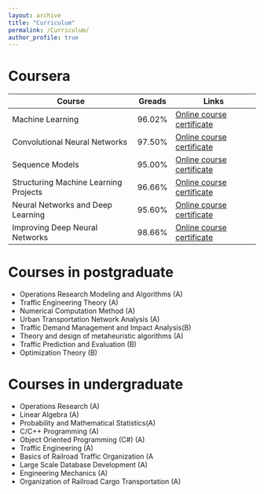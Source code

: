 ```yaml
---
layout: archive
title: "Curriculum"
permalink: /Curriculum/
author_profile: true
---
```


Coursera
======
| Course                                | Greads   | Links                                                                          |
| ------------------------------------- | -------- | ------------------------------------------------------------------------------ |
| Machine Learning                      | 96.02%   | [Online course certificate](https://www.coursera.org/account/accomplishments/verify/83H2AXHA3U36?utm_source=link&utm_medium=certificate&utm_content=cert_image&utm_campaign=sharing_cta&utm_product=course)                          |
| Convolutional Neural Networks         | 97.50%   | [Online course certificate](https://www.coursera.org/account/accomplishments/verify/72XGNRQWHXDQ?utm_source=link&utm_medium=certificate&utm_content=cert_image&utm_campaign=sharing_cta&utm_product=course)                          |
| Sequence Models                       | 95.00%   | [Online course certificate](https://www.coursera.org/account/accomplishments/verify/3MF47TZC2BMH?utm_source=link&utm_medium=certificate&utm_content=cert_image&utm_campaign=sharing_cta&utm_product=course)                          |
| Structuring Machine Learning Projects | 96.66%   | [Online course certificate](https://www.coursera.org/account/accomplishments/verify/8RQ4PQKK4K88?utm_source=link&utm_medium=certificate&utm_content=cert_image&utm_campaign=pdf_header_button&utm_product=course)                    |
| Neural Networks and Deep Learning     | 95.60%   | [Online course certificate](https://www.coursera.org/account/accomplishments/verify/2AT55WYQ8ESD?utm_source=link&utm_medium=certificate&utm_content=cert_image&utm_campaign=sharing_cta&utm_product=course)                          |
| Improving Deep Neural Networks        | 98.66%   | [Online course certificate](https://www.coursera.org/account/accomplishments/verify/G2XERTWHZ2TB?utm_source=link&utm_medium=certificate&utm_content=cert_image&utm_campaign=sharing_cta&utm_product=course)                          |

Courses in postgraduate
======
* Operations Research Modeling and Algorithms (A)
* Traffic Engineering Theory (A)
* Numerical Computation Method (A)
* Urban Transportation Network Analysis (A)
* Traffic Demand Management and Impact Analysis(B)
* Theory and design of metaheuristic algorithms (A)
* Traffic Prediction and Evaluation (B)
* Optimization Theory (B)

Courses in undergraduate
======
* Operations Research (A)
* Linear Algebra (A)
* Probability and Mathematical Statistics(A)
* C/C++ Programming (A)
* Object Oriented Programming (C#) (A)
* Traffic Engineering (A)
* Basics of Railroad Traffic Organization (A
* Large Scale Database Development (A)
* Engineering Mechanics (A)
* Organization of Railroad Cargo Transportation (A)
   
